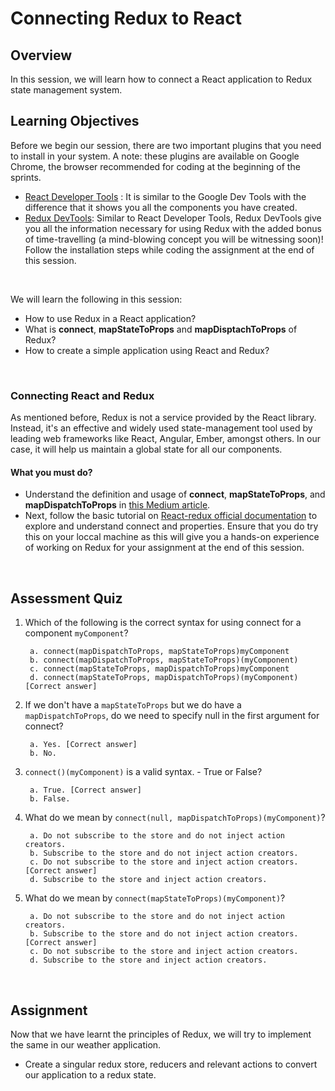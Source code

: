 # **Connecting Redux to React**

## Overview

In this session, we will learn how to connect a React application to Redux state management system.

## Learning Objectives

Before we begin our session, there are two important plugins that you need to install in your system. A note: these plugins are available on Google Chrome, the browser recommended for coding at the beginning of the sprints.

- [React Developer Tools](https://chrome.google.com/webstore/detail/react-developer-tools/fmkadmapgofadopljbjfkapdkoienihi?hl=en) : It is similar to the Google Dev Tools with the difference that it shows you all the components you have created.
- [Redux DevTools](https://github.com/zalmoxisus/redux-devtools-extension): Similar to React Developer Tools, Redux DevTools give you all the information necessary for using Redux with the added bonus of time-travelling (a mind-blowing concept you will be witnessing soon)! Follow the installation steps while coding the assignment at the end of this session.

<br />

We will learn the following in this session:

- How to use Redux in a React application?
- What is **connect**, **mapStateToProps** and **mapDisptachToProps** of Redux?
- How to create a simple application using React and Redux?

<br />

### Connecting React and Redux

As mentioned before, Redux is not a service provided by the React library. Instead, it's an effective and widely used state-management tool used by leading web frameworks like React, Angular, Ember, amongst others. In our case, it will help us maintain a global state for all our components.

#### What you must do?

- Understand the definition and usage of **connect**, **mapStateToProps**, and **mapDispatchToProps** in [this Medium article](https://medium.com/mofed/reduxs-mysterious-connect-function-526efe1122e4).
- Next, follow the basic tutorial on [React-redux official documentation](https://react-redux.js.org/introduction/basic-tutorial) to explore and understand connect and properties. Ensure that you do try this on your loccal machine as this will give you a hands-on experience of working on Redux for your assignment at the end of this session.

<br />

## Assessment Quiz

1. Which of the following is the correct syntax for using connect for a component ```myComponent```?

        a. connect(mapDispatchToProps, mapStateToProps)myComponent
        b. connect(mapDispatchToProps, mapStateToProps)(myComponent)
        c. connect(mapStateToProps, mapDispatchToProps)myComponent
        d. connect(mapStateToProps, mapDispatchToProps)(myComponent) [Correct answer]


2. If we don't have a ```mapStateToProps``` but we do have a ```mapDispatchToProps```, do we need to specify null in the first argument for connect?
      
        a. Yes. [Correct answer]
        b. No.


3. ```connect()(myComponent)``` is a valid syntax. - True or False?

        a. True. [Correct answer]
        b. False. 

        
4. What do we mean by ```connect(null, mapDispatchToProps)(myComponent)```?

        a. Do not subscribe to the store and do not inject action creators.
        b. Subscribe to the store and do not inject action creators.
        c. Do not subscribe to the store and inject action creators. [Correct answer]
        d. Subscribe to the store and inject action creators.


5. What do we mean by ```connect(mapStateToProps)(myComponent)```?

        a. Do not subscribe to the store and do not inject action creators.
        b. Subscribe to the store and do not inject action creators. [Correct answer]
        c. Do not subscribe to the store and inject action creators.
        d. Subscribe to the store and inject action creators.


<br />

## Assignment

Now that we have learnt the principles of Redux, we will try to implement the same in our weather application.

- Create a singular redux store, reducers and relevant actions to convert our application to a redux state.